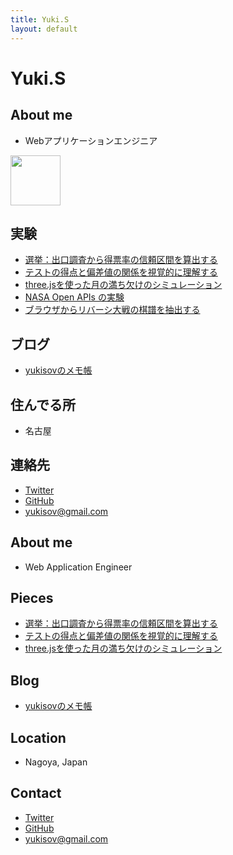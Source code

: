 ```yaml
---
title: Yuki.S
layout: default
---
```



Yuki.S
====

<div id="page-ja" class="index" data-lang="jp" markdown="1">

About me
----

- Webアプリケーションエンジニア

<img src="http://www.gravatar.com/avatar/75d298fa13be4443f22a5765005f06ba.png" style="width:80px"
     style="margin-left:30px;">


実験
----

- [選挙：出口調査から得票率の信頼区間を算出する](http://misc.pupha.net/confidence_interval.html)
- [テストの得点と偏差値の関係を視覚的に理解する](http://misc.pupha.net/deviation_simulation/)
- [three.jsを使った月の満ち欠けのシミュレーション](http://misc.pupha.net/moon_phases/)
- [NASA Open APIs の実験](/ex001.html)
- [ブラウザからリバーシ大戦の棋譜を抽出する](http://misc.pupha.net/reversi-taisen-kifu-reader//)


ブログ
----

- [yukisovのメモ帳](http://www.pupha.net/)


住んでる所
----

- 名古屋


連絡先
----

-  <a href="https://twitter.com/yukisov" target="_blank"><i class="fa fa-twitter"></i> Twitter</a><br/>
-  <a href="https://github.com/yukisov" target="_blank"><i class="fa fa-github"></i> GitHub</a><br/>
-  <a href="mailto:yukisov@gmail.com"><i class="fa fa-envelope"></i> yukisov@gmail.com</a>


</div>


<div id="page-en" class="index" markdown="1">

About me
----

- Web Application Engineer


Pieces
----

- [選挙：出口調査から得票率の信頼区間を算出する](http://misc.pupha.net/confidence_interval.html)
- [テストの得点と偏差値の関係を視覚的に理解する](http://misc.pupha.net/deviation_simulation/)
- [three.jsを使った月の満ち欠けのシミュレーション](http://misc.pupha.net/moon_phases/)


Blog
----

- [yukisovのメモ帳](http://www.pupha.net/)


Location
----

- Nagoya, Japan


Contact
----

-  <a href="https://twitter.com/yukisov" target="_blank"><i class="fa fa-twitter"></i> Twitter</a><br/>
-  <a href="https://github.com/yukisov" target="_blank"><i class="fa fa-github"></i> GitHub</a><br/>
-  <a href="mailto:yukisov@gmail.com"><i class="fa fa-envelope"></i> yukisov@gmail.com</a>

</div>


